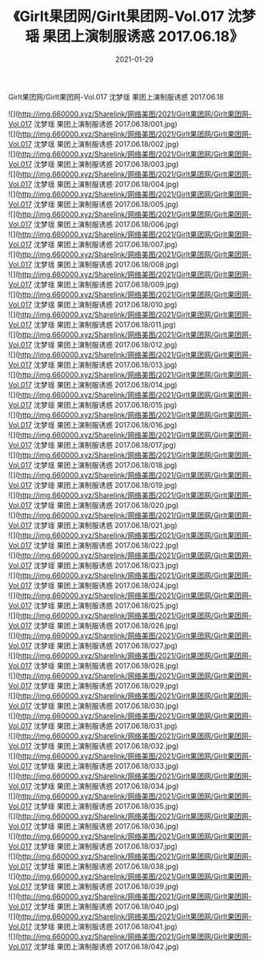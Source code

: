 ﻿---
layout: post
title:  《Girlt果团网/Girlt果团网-Vol.017 沈梦瑶 果团上演制服诱惑 2017.06.18》
date:   2021-01-29
img: http://img.660000.xyz/Sharelink/网络美图/2021/Girlt果团网/Girlt果团网-Vol.017 沈梦瑶 果团上演制服诱惑 2017.06.18/000.jpg
categories: [美女, 清纯, 唯美]
---

Girlt果团网/Girlt果团网-Vol.017 沈梦瑶 果团上演制服诱惑 2017.06.18

 ![](http://img.660000.xyz/Sharelink/网络美图/2021/Girlt果团网/Girlt果团网-Vol.017 沈梦瑶 果团上演制服诱惑 2017.06.18/001.jpg) <br>![](http://img.660000.xyz/Sharelink/网络美图/2021/Girlt果团网/Girlt果团网-Vol.017 沈梦瑶 果团上演制服诱惑 2017.06.18/002.jpg) <br>![](http://img.660000.xyz/Sharelink/网络美图/2021/Girlt果团网/Girlt果团网-Vol.017 沈梦瑶 果团上演制服诱惑 2017.06.18/003.jpg) <br>![](http://img.660000.xyz/Sharelink/网络美图/2021/Girlt果团网/Girlt果团网-Vol.017 沈梦瑶 果团上演制服诱惑 2017.06.18/004.jpg) <br>![](http://img.660000.xyz/Sharelink/网络美图/2021/Girlt果团网/Girlt果团网-Vol.017 沈梦瑶 果团上演制服诱惑 2017.06.18/005.jpg) <br>![](http://img.660000.xyz/Sharelink/网络美图/2021/Girlt果团网/Girlt果团网-Vol.017 沈梦瑶 果团上演制服诱惑 2017.06.18/006.jpg) <br>![](http://img.660000.xyz/Sharelink/网络美图/2021/Girlt果团网/Girlt果团网-Vol.017 沈梦瑶 果团上演制服诱惑 2017.06.18/007.jpg) <br>![](http://img.660000.xyz/Sharelink/网络美图/2021/Girlt果团网/Girlt果团网-Vol.017 沈梦瑶 果团上演制服诱惑 2017.06.18/008.jpg) <br>![](http://img.660000.xyz/Sharelink/网络美图/2021/Girlt果团网/Girlt果团网-Vol.017 沈梦瑶 果团上演制服诱惑 2017.06.18/009.jpg) <br>![](http://img.660000.xyz/Sharelink/网络美图/2021/Girlt果团网/Girlt果团网-Vol.017 沈梦瑶 果团上演制服诱惑 2017.06.18/010.jpg) <br>![](http://img.660000.xyz/Sharelink/网络美图/2021/Girlt果团网/Girlt果团网-Vol.017 沈梦瑶 果团上演制服诱惑 2017.06.18/011.jpg) <br>![](http://img.660000.xyz/Sharelink/网络美图/2021/Girlt果团网/Girlt果团网-Vol.017 沈梦瑶 果团上演制服诱惑 2017.06.18/012.jpg) <br>![](http://img.660000.xyz/Sharelink/网络美图/2021/Girlt果团网/Girlt果团网-Vol.017 沈梦瑶 果团上演制服诱惑 2017.06.18/013.jpg) <br>![](http://img.660000.xyz/Sharelink/网络美图/2021/Girlt果团网/Girlt果团网-Vol.017 沈梦瑶 果团上演制服诱惑 2017.06.18/014.jpg) <br>![](http://img.660000.xyz/Sharelink/网络美图/2021/Girlt果团网/Girlt果团网-Vol.017 沈梦瑶 果团上演制服诱惑 2017.06.18/015.jpg) <br>![](http://img.660000.xyz/Sharelink/网络美图/2021/Girlt果团网/Girlt果团网-Vol.017 沈梦瑶 果团上演制服诱惑 2017.06.18/016.jpg) <br>![](http://img.660000.xyz/Sharelink/网络美图/2021/Girlt果团网/Girlt果团网-Vol.017 沈梦瑶 果团上演制服诱惑 2017.06.18/017.jpg) <br>![](http://img.660000.xyz/Sharelink/网络美图/2021/Girlt果团网/Girlt果团网-Vol.017 沈梦瑶 果团上演制服诱惑 2017.06.18/018.jpg) <br>![](http://img.660000.xyz/Sharelink/网络美图/2021/Girlt果团网/Girlt果团网-Vol.017 沈梦瑶 果团上演制服诱惑 2017.06.18/019.jpg) <br>![](http://img.660000.xyz/Sharelink/网络美图/2021/Girlt果团网/Girlt果团网-Vol.017 沈梦瑶 果团上演制服诱惑 2017.06.18/020.jpg) <br>![](http://img.660000.xyz/Sharelink/网络美图/2021/Girlt果团网/Girlt果团网-Vol.017 沈梦瑶 果团上演制服诱惑 2017.06.18/021.jpg) <br>![](http://img.660000.xyz/Sharelink/网络美图/2021/Girlt果团网/Girlt果团网-Vol.017 沈梦瑶 果团上演制服诱惑 2017.06.18/022.jpg) <br>![](http://img.660000.xyz/Sharelink/网络美图/2021/Girlt果团网/Girlt果团网-Vol.017 沈梦瑶 果团上演制服诱惑 2017.06.18/023.jpg) <br>![](http://img.660000.xyz/Sharelink/网络美图/2021/Girlt果团网/Girlt果团网-Vol.017 沈梦瑶 果团上演制服诱惑 2017.06.18/024.jpg) <br>![](http://img.660000.xyz/Sharelink/网络美图/2021/Girlt果团网/Girlt果团网-Vol.017 沈梦瑶 果团上演制服诱惑 2017.06.18/025.jpg) <br>![](http://img.660000.xyz/Sharelink/网络美图/2021/Girlt果团网/Girlt果团网-Vol.017 沈梦瑶 果团上演制服诱惑 2017.06.18/026.jpg) <br>![](http://img.660000.xyz/Sharelink/网络美图/2021/Girlt果团网/Girlt果团网-Vol.017 沈梦瑶 果团上演制服诱惑 2017.06.18/027.jpg) <br>![](http://img.660000.xyz/Sharelink/网络美图/2021/Girlt果团网/Girlt果团网-Vol.017 沈梦瑶 果团上演制服诱惑 2017.06.18/028.jpg) <br>![](http://img.660000.xyz/Sharelink/网络美图/2021/Girlt果团网/Girlt果团网-Vol.017 沈梦瑶 果团上演制服诱惑 2017.06.18/029.jpg) <br>![](http://img.660000.xyz/Sharelink/网络美图/2021/Girlt果团网/Girlt果团网-Vol.017 沈梦瑶 果团上演制服诱惑 2017.06.18/030.jpg) <br>![](http://img.660000.xyz/Sharelink/网络美图/2021/Girlt果团网/Girlt果团网-Vol.017 沈梦瑶 果团上演制服诱惑 2017.06.18/031.jpg) <br>![](http://img.660000.xyz/Sharelink/网络美图/2021/Girlt果团网/Girlt果团网-Vol.017 沈梦瑶 果团上演制服诱惑 2017.06.18/032.jpg) <br>![](http://img.660000.xyz/Sharelink/网络美图/2021/Girlt果团网/Girlt果团网-Vol.017 沈梦瑶 果团上演制服诱惑 2017.06.18/033.jpg) <br>![](http://img.660000.xyz/Sharelink/网络美图/2021/Girlt果团网/Girlt果团网-Vol.017 沈梦瑶 果团上演制服诱惑 2017.06.18/034.jpg) <br>![](http://img.660000.xyz/Sharelink/网络美图/2021/Girlt果团网/Girlt果团网-Vol.017 沈梦瑶 果团上演制服诱惑 2017.06.18/035.jpg) <br>![](http://img.660000.xyz/Sharelink/网络美图/2021/Girlt果团网/Girlt果团网-Vol.017 沈梦瑶 果团上演制服诱惑 2017.06.18/036.jpg) <br>![](http://img.660000.xyz/Sharelink/网络美图/2021/Girlt果团网/Girlt果团网-Vol.017 沈梦瑶 果团上演制服诱惑 2017.06.18/037.jpg) <br>![](http://img.660000.xyz/Sharelink/网络美图/2021/Girlt果团网/Girlt果团网-Vol.017 沈梦瑶 果团上演制服诱惑 2017.06.18/038.jpg) <br>![](http://img.660000.xyz/Sharelink/网络美图/2021/Girlt果团网/Girlt果团网-Vol.017 沈梦瑶 果团上演制服诱惑 2017.06.18/039.jpg) <br>![](http://img.660000.xyz/Sharelink/网络美图/2021/Girlt果团网/Girlt果团网-Vol.017 沈梦瑶 果团上演制服诱惑 2017.06.18/040.jpg) <br>![](http://img.660000.xyz/Sharelink/网络美图/2021/Girlt果团网/Girlt果团网-Vol.017 沈梦瑶 果团上演制服诱惑 2017.06.18/041.jpg) <br>![](http://img.660000.xyz/Sharelink/网络美图/2021/Girlt果团网/Girlt果团网-Vol.017 沈梦瑶 果团上演制服诱惑 2017.06.18/042.jpg) <br>